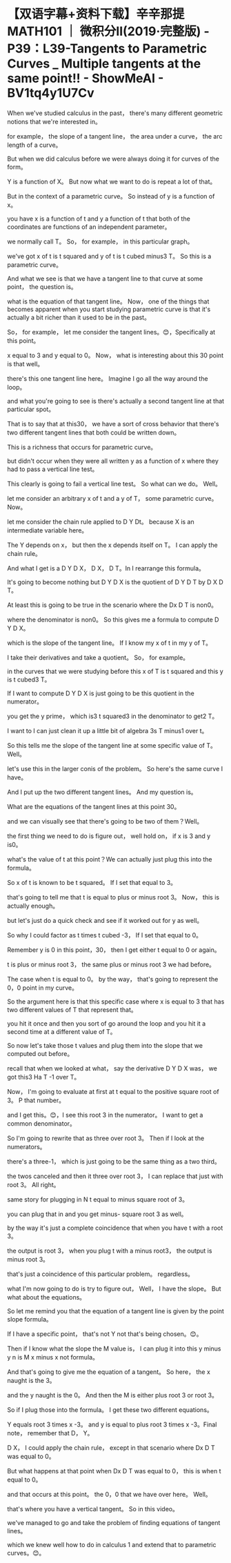 # 【双语字幕+资料下载】辛辛那提 MATH101 ｜ 微积分Ⅱ(2019·完整版) - P39：L39-Tangents to Parametric Curves _ Multiple tangents at the same point!! - ShowMeAI - BV1tq4y1U7Cv

When we've studied calculus in the past， there's many different geometric notions that we're interested in。

 for example， the slope of a tangent line， the area under a curve， the arc length of a curve。

 But when we did calculus before we were always doing it for curves of the form。

 Y is a function of X。 But now what we want to do is repeat a lot of that。

 But in the context of a parametric curve。 So instead of y is a function of x。

 you have x is a function of t and y a function of t that both of the coordinates are functions of an independent parameter。

 we normally call T。 So， for example， in this particular graph。

 we've got x of t is t squared and y of t is t cubed minus3 T。 So this is a parametric curve。

 And what we see is that we have a tangent line to that curve at some point， the question is。

 what is the equation of that tangent line。 Now， one of the things that becomes apparent when you start studying parametric curve is that it's actually a bit richer than it used to be in the past。

 So， for example， let me consider the tangent lines。😊，Specifically at this point。

 x equal to 3 and y equal to 0。 Now， what is interesting about this 30 point is that well。

 there's this one tangent line here。 Imagine I go all the way around the loop。

 and what you're going to see is there's actually a second tangent line at that particular spot。

 That is to say that at this30， we have a sort of cross behavior that there's two different tangent lines that both could be written down。

 This is a richness that occurs for parametric curve。

 but didn't occur when they were all written y as a function of x where they had to pass a vertical line test。

 This clearly is going to fail a vertical line test。 So what can we do。 Well。

 let me consider an arbitrary x of t and a y of T， some parametric curve。 Now。

 let me consider the chain rule applied to D Y Dt。 because X is an intermediate variable here。

 The Y depends on x， but then the x depends itself on T。 I can apply the chain rule。

 And what I get is a D Y D X， D X， D T。In I rearrange this formula。

 It's going to become nothing but D Y D X is the quotient of D Y D T by D X D T。

 At least this is going to be true in the scenario where the Dx D T is non0。

 where the denominator is non0。 So this gives me a formula to compute D Y D X。

 which is the slope of the tangent line。 If I know my x of t in my y of T。

 I take their derivatives and take a quotient。 So， for example。

 in the curves that we were studying before this x of T is t squared and this y is t cubed3 T。

 If I want to compute D Y D X is just going to be this quotient in the numerator。

 you get the y prime， which is3 t squared3 in the denominator to get2 T。

 I want to I can just clean it up a little bit of algebra 3s T minus1 over t。

 So this tells me the slope of the tangent line at some specific value of T。 Well。

 let's use this in the larger conis of the problem。 So here's the same curve I have。

 And I put up the two different tangent lines。 And my question is。

What are the equations of the tangent lines at this point 30。

 and we can visually see that there's going to be two of them？Well。

 the first thing we need to do is figure out， well hold on， if x is 3 and y is0。

 what's the value of t at this point？We can actually just plug this into the formula。

 So x of t is known to be t squared。 If I set that equal to 3。

 that's going to tell me that t is equal to plus or minus root 3。 Now， this is actually enough。

 but let's just do a quick check and see if it worked out for y as well。

 So why I could factor as t times t cubed -3， If I set that equal to 0。

 Remember y is 0 in this point，30， then I get either t equal to 0 or again。

 t is plus or minus root 3， the same plus or minus root 3 we had before。

 The case when t is equal to 0。 by the way， that's going to represent the 0，0 point in my curve。

So the argument here is that this specific case where x is equal to 3 that has two different values of T that represent that。

 you hit it once and then you sort of go around the loop and you hit it a second time at a different value of T。

So now let's take those t values and plug them into the slope that we computed out before。

 recall that when we looked at what， say the derivative D Y D X was， we got this3 Ha T -1 over T。

 Now， I'm going to evaluate at first at t equal to the positive square root of 3。 P that number。

 and I get this。😊，I see this root 3 in the numerator。 I want to get a common denominator。

 So I'm going to rewrite that as three over root 3。 Then if I look at the numerators。

 there's a  three-1， which is just going to be the same thing as a two third。

 the twos canceled and then it three over root 3， I can replace that just with root 3。 All right。

 same story for plugging in N t equal to minus square root of 3。

 you can plug that in and you get minus- square root 3 as well。

 by the way it's just a complete coincidence that when you have t with a root 3。

 the output is root 3， when you plug t with a minus root3， the output is minus root 3。

 that's just a coincidence of this particular problem。 regardless。

 what I'm now going to do is try to figure out， Well， I have the slope。 But what about the equations。

 So let me remind you that the equation of a tangent line is given by the point slope formula。

 If I have a specific point， that's not Y not that's being chosen。😊。

Then if I know what the slope the M value is， I can plug it into this y minus y n is M x minus x not formula。

 And that's going to give me the equation of a tangent。 So here， the x naught is the 3。

 and the y naught is the 0。 And then the M is either plus root 3 or root 3。

 So if I plug those into the formula。 I get these two different equations。

 Y equals root 3 times x -3。 and y is equal to plus root 3 times x -3。Final note， remember that D， Y。

 D X， I could apply the chain rule， except in that scenario where Dx D T was equal to 0。

 But what happens at that point when Dx D T was equal to 0， this is when t equal to 0。

 and that occurs at this point。 the 0，0 that we have over here。 Well。

 that's where you have a vertical tangent。 So in this video。

 we've managed to go and take the problem of finding equations of tangent lines。

 which we knew well how to do in calculus 1 and extend that to parametric curves。😊。

